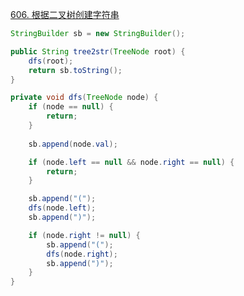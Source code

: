 [606. 根据二叉树创建字符串](https://leetcode-cn.com/problems/construct-string-from-binary-tree/)

```java
StringBuilder sb = new StringBuilder();

public String tree2str(TreeNode root) {
    dfs(root);
    return sb.toString();
}

private void dfs(TreeNode node) {
    if (node == null) {
		return;
    }
    
    sb.append(node.val);

    if (node.left == null && node.right == null) {
        return;
    }

    sb.append("(");
    dfs(node.left);
    sb.append(")");

    if (node.right != null) {
        sb.append("(");
        dfs(node.right);
        sb.append(")");
    }
}
```

